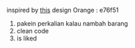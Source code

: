 inspired by [this](https://dribbble.com/shots/15466761-Furniture-App/attachments/7239343?mode=media) design
Orange : e76f51

1. pakein perkalian kalau nambah barang
2. clean code
3. is liked
